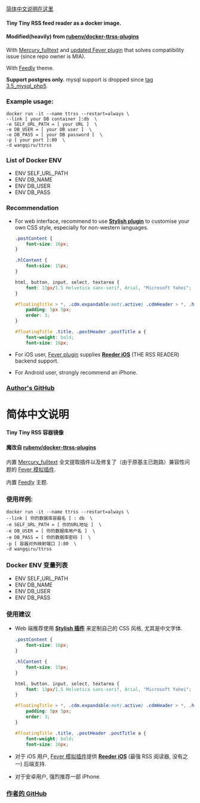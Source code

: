 [简体中文说明在这里](#简体中文说明)

#### Tiny Tiny RSS feed reader as a docker image.
#### Modified(heavily) from [rubenv/docker-ttrss-plugins](https://github.com/rubenv/docker-ttrss-plugins)

With [Mercury_fulltext](https://github.com/WangQiru/mercury_fulltext) and [updated Fever plugin](https://github.com/WangQiru/tinytinyrss-fever-plugin) that solves compatibility issue (since repo owner is MIA).

With [Feedly](https://github.com/levito/tt-rss-feedly-theme) theme.

**Support postgres only.** mysql support is dropped since [tag 3.5_mysql_php5](https://github.com/WangQiru/docker-ttrss-plugins/tree/3.5_mysql_php5).

### Example usage:

```
docker run -it --name ttrss --restart=always \
--link [ your DB container ]:db  \
-e SELF_URL_PATH = [ your URL ]  \
-e DB_USER = [ your DB user ]  \
-e DB_PASS = [ your DB password ]  \
-p [ your port ]:80  \
-d wangqiru/ttrss
```

### List of Docker ENV
- ENV SELF_URL_PATH
- ENV DB_NAME
- ENV DB_USER
- ENV DB_PASS

### Recommendation
- For web interface, recommend to use **[Stylish plugin](https://userstyles.org/)** to customise your own CSS style, especially for non-western languages.

  ```css
  .postContent {
      font-size: 16px;
  }

  .hlContent {
      font-size: 15px;
  }

  html, button, input, select, textarea {
      font: 13px/1.5 Helvetica sans-serif, Arial, "Microsoft Yahei";
  }

  #floatingTitle > *, .cdm.expandable:not(.active) .cdmHeader > *, .hl > * {
      padding: 5px 5px;
      order: 3;
  }

  #floatingTitle .title, .postHeader .postTitle a {
      font-weight: bold;
      font-size: 16px;
  ```

- For iOS user,  [Fever plugin](https://github.com/WangQiru/tinytinyrss-fever-plugin) supplies **[Reeder iOS](http://reederapp.com/ios/)** (THE RSS READER) backend support.

- For Android user, strongly recommend an iPhone.



### [Author's GitHub](https://github.com/WangQiru/docker-ttrss-plugins)





# 简体中文说明
#### Tiny Tiny RSS 容器镜像
#### 魔改自 [rubenv/docker-ttrss-plugins](https://github.com/rubenv/docker-ttrss-plugins)

内置 [Mercury_fulltext](https://github.com/WangQiru/mercury_fulltext) 全文提取插件以及修复了（由于原基主已跑路）兼容性问题的 [Fever 模拟插件](https://github.com/WangQiru/tinytinyrss-fever-plugin).

内置 [Feedly](https://github.com/levito/tt-rss-feedly-theme) 主题.

### 使用样例:

```
docker run -it --name ttrss --restart=always \
--link [ 你的数据库容器名 ] : db  \
-e SELF_URL_PATH = [ 你的URL地址 ]  \
-e DB_USER = [ 你的数据库用户名 ]  \
-e DB_PASS = [ 你的数据库密码 ]  \
-p [ 容器对外映射端口 ]:80  \
-d wangqiru/ttrss
```

### Docker ENV 变量列表
- ENV SELF_URL_PATH
- ENV DB_NAME
- ENV DB_USER
- ENV DB_PASS


### 使用建议
- Web 端推荐使用 **[Stylish 插件](https://userstyles.org/)** 来定制自己的 CSS 风格, 尤其是中文字体.

  ```css
  .postContent {
      font-size: 16px;
  }

  .hlContent {
      font-size: 15px;
  }

  html, button, input, select, textarea {
      font: 13px/1.5 Helvetica sans-serif, Arial, "Microsoft Yahei";
  }

  #floatingTitle > *, .cdm.expandable:not(.active) .cdmHeader > *, .hl > * {
      padding: 5px 5px;
      order: 3;
  }

  #floatingTitle .title, .postHeader .postTitle a {
      font-weight: bold;
      font-size: 16px;
  ```

- 对于 iOS 用户, [Fever 模拟插件](https://github.com/WangQiru/tinytinyrss-fever-plugin)提供 **[Reeder iOS](http://reederapp.com/ios/)** (最强 RSS 阅读器, 没有之一) 后端支持.

- 对于安卓用户, 强烈推荐一部 iPhone.

### [作者的 GitHub](https://github.com/WangQiru/docker-ttrss-plugins)
